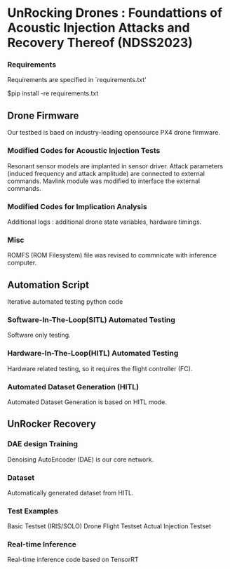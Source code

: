 # UnRocking Drones : Foundattions of Acoustic Injection Attacks and Recovery Thereof (NDSS2023)

### Requirements ###
Requirements are specified in `requirements.txt'

$pip install -re requirements.txt

## Drone Firmware ##
Our testbed is baed on industry-leading opensource PX4 drone firmware.
### Modified Codes for Acoustic Injection Tests ###
Resonant sensor models are implanted in sensor driver.
Attack parameters (induced frequency and attack amplitude) are connected to external commands.
Mavlink module was modified to interface the external commands.
### Modified Codes for Implication Analysis ###
Additional logs : additional drone state variables, hardware timings.
### Misc ###
ROMFS (ROM Filesystem) file was revised to commnicate with inference computer.

## Automation Script ##
Iterative automated testing python code
### Software-In-The-Loop(SITL) Automated Testing ###
Software only testing.
### Hardware-In-The-Loop(HITL) Automated Testing ###
Hardware related testing, so it requires the flight controller (FC).
### Automated Dataset Generation (HITL) ###
Automated Dataset Generation is based on HITL mode.

## UnRocker Recovery ##
### DAE design Training ###
Denoising AutoEncoder (DAE) is our core network.
### Dataset ###
Automatically generated dataset from HITL.
### Test Examples ###
Basic Testset (IRIS/SOLO)
Drone Flight Testset
Actual Injection Testset
### Real-time Inference ###
Real-time inference code based on TensorRT

